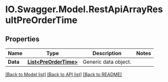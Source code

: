 # IO.Swagger.Model.RestApiArrayResultPreOrderTime
## Properties

Name | Type | Description | Notes
------------ | ------------- | ------------- | -------------
**Data** | [**List&lt;PreOrderTime&gt;**](PreOrderTime.md) | Generic data object. | 

[[Back to Model list]](../README.md#documentation-for-models) [[Back to API list]](../README.md#documentation-for-api-endpoints) [[Back to README]](../README.md)


